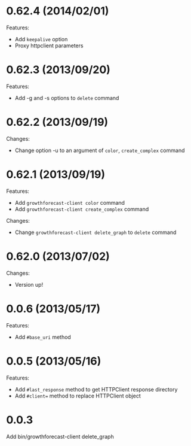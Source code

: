 # 0.62.4 (2014/02/01)

Features:

  - Add `keepalive` option
  - Proxy httpclient parameters

# 0.62.3 (2013/09/20)

Features:

  - Add -g and -s options to `delete` command

# 0.62.2 (2013/09/19)

Changes:

  - Change option -u to an argument of `color`, `create_complex` command

# 0.62.1 (2013/09/19)

Features:

  - Add `growthforecast-client color` command
  - Add `growthforecast-client create_complex` command

Changes:

  - Change `growthforecast-client delete_graph` to `delete` command

# 0.62.0 (2013/07/02)

Changes:

  - Version up!

# 0.0.6 (2013/05/17)

Features:

  - Add `#base_uri` method

# 0.0.5 (2013/05/16)

Features:

  - Add `#last_response` method to get HTTPClient response directory
  - Add `#client=` method to replace HTTPClient object

# 0.0.3
Add bin/growthforecast-client delete_graph
